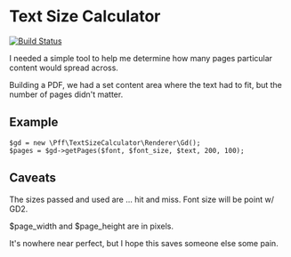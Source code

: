 Text Size Calculator
====================

[![Build Status](https://secure.travis-ci.org/Point5Foundry/text-size-calculator)](http://travis-ci.org/Point5Foundry/text-size-calculator)

I needed a simple tool to help me determine how many pages particular content would spread across.

Building a PDF, we had a set content area where the text had to fit, but the number of pages didn't matter.


Example
-------

    $gd = new \Pff\TextSizeCalculator\Renderer\Gd();
    $pages = $gd->getPages($font, $font_size, $text, 200, 100);

Caveats
-------

The sizes passed and used are ... hit and miss. Font size will be point w/ GD2.

$page_width and $page_height are in pixels.

It's nowhere near perfect, but I hope this saves someone else some pain.
